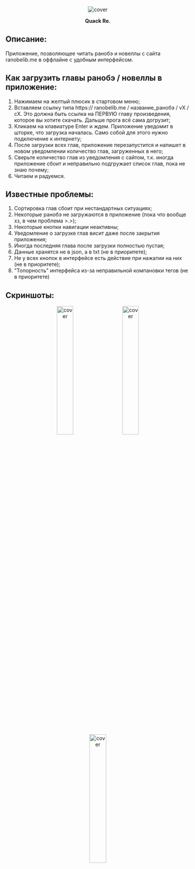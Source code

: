 </br>
<div align="center">
  <img  src="https://github.com/supchyan/QuackReader/assets/123704468/28b918ca-0f3c-4164-b6f9-02b0f8505a6a" alt="cover" />
  <p> <strong>Quack Re.</strong> </p>
</div>

## Описание:
Приложение, позволяющее читать ранобэ и новеллы с сайта ranobelib.me в оффлайне с удобным интерфейсом.

## Как загрузить главы ранобэ / новеллы в приложение:
1. Нажимаем на желтый плюсик в стартовом меню;
2. Вставляем ссылку типа https:// ranobelib.me / название_ранобэ / vX / cX. Это должна быть ссылка на ПЕРВУЮ главу произведения, которое вы хотите скачать. Дальше прога всё сама догрузит;
3. Кликаем на клавиатуре Enter и ждем. Приложение уведомит в шторке, что загрузка началась. Само собой для этого нужно подключение к интернету;
4. После загрузки всех глав, приложение перезапустится и напишет в новом уведомлении количество глав, загруженных в него;
5. Сверьте количество глав из уведомления с сайтом, т.к. иногда приложение сбоит и неправильно подгружает список глав, пока не знаю почему;
6. Читаем и радуемся.

## Известные проблемы:
1. Сортировка глав сбоит при нестандартных ситуациях;
2. Некоторые ранобэ не загружаются в приложение (пока что вообще хз, в чем проблема >.>);
3. Некоторые кнопки навигации неактивны;
4. Уведомление о загрузке глав висит даже после закрытия приложения;
5. Иногда последняя глава после загрузки полностью пустая;
6. Данные хранятся не в json, а в txt (не в приоритете);
7. Не у всех кнопок в интерфейсе есть действие при нажатии на них (не в приоритете);
8. "Топорность" интерфейса из-за неправильной компановки тегов (не в приоритете)

## Скриншоты:
<div align="center">
  <img width="30%" hspace="12" src="https://github.com/supchyan/QuackReader/assets/123704468/e6111973-e9b0-4b53-a3fd-ca7bd86cb4e3" alt="cover" />
  <img width="30%" hspace="12" src="https://github.com/supchyan/QuackReader/assets/123704468/05d0f02a-c3f4-4911-a000-29add3406360" alt="cover" />
  <img width="30%" hspace="12" src="https://github.com/supchyan/QuackReader/assets/123704468/b94ab20e-b4b0-4679-82eb-a7249dbfaabc" alt="cover" />
</div>

